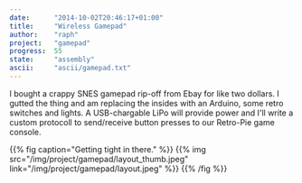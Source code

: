 ```yaml
---
date:      "2014-10-02T20:46:17+01:00"
title:     "Wireless Gamepad"
author:    "raph"
project:   "gamepad"
progress:  55
state:     "assembly"
ascii:     "ascii/gamepad.txt"
---
```

I bought a crappy SNES gamepad rip-off from Ebay for like two dollars. I gutted the thing and am replacing the insides with an Arduino, some retro switches and lights. A USB-chargable LiPo will provide power and I'll write a custom protocoll to send/receive button presses to our Retro-Pie game console.

{{% fig caption="Getting tight in there." %}} {{% img src="/img/project/gamepad/layout_thumb.jpeg" link="/img/project/gamepad/layout.jpeg" %}} {{% /fig %}}
